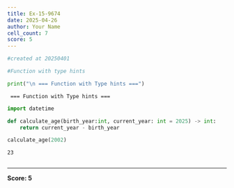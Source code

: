 ```yaml
---
title: Ex-15-9674
date: 2025-04-26
author: Your Name
cell_count: 7
score: 5
---
```


```python
#created at 20250401
```


```python
#Function with type hints
```


```python
print("\n === Function with Type hints ===")
```

    
     === Function with Type hints ===



```python
import datetime
```


```python
def calculate_age(birth_year:int, current_year: int = 2025) -> int:
    return current_year - birth_year
```


```python
calculate_age(2002)
```




    23




```python

```


---
**Score: 5**